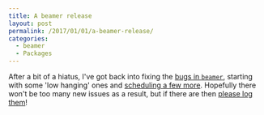 ```yaml
---
title: A beamer release
layout: post
permalink: /2017/01/01/a-beamer-release/
categories:
  - beamer
  - Packages
---
```

After a bit of a hiatus, I've got back into fixing the [bugs in `beamer`](https://github.com/josephwright/beamer/issues), starting with some 'low hanging' ones and [scheduling a few more](https://github.com/josephwright/beamer/milestones). Hopefully there won't be too many new issues as a result, but if there are then [please log them](https://github.com/josephwright/beamer/issues/new)!
